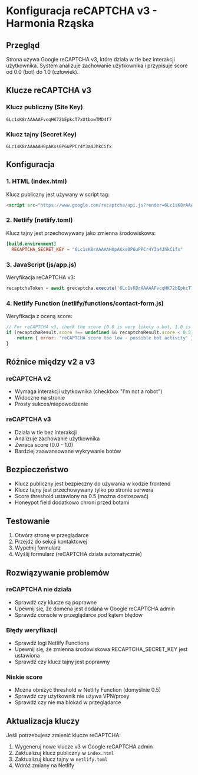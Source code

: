 # Konfiguracja reCAPTCHA v3 - Harmonia Rząska

## Przegląd

Strona używa Google reCAPTCHA v3, które działa w tle bez interakcji użytkownika. System analizuje zachowanie użytkownika i przypisuje score od 0.0 (bot) do 1.0 (człowiek).

## Klucze reCAPTCHA v3

### Klucz publiczny (Site Key)
```
6Lc1sK8rAAAAAFvcqHK72bEpkcT7xUtbowTMD4f7
```

### Klucz tajny (Secret Key)
```
6Lc1sK8rAAAAAH0pAKxs0P6uPPCr4Y3a4JhkCifx
```

## Konfiguracja

### 1. HTML (index.html)
Klucz publiczny jest używany w script tag:
```html
<script src="https://www.google.com/recaptcha/api.js?render=6Lc1sK8rAAAAAFvcqHK72bEpkcT7xUtbowTMD4f7"></script>
```

### 2. Netlify (netlify.toml)
Klucz tajny jest przechowywany jako zmienna środowiskowa:
```toml
[build.environment]
  RECAPTCHA_SECRET_KEY = "6Lc1sK8rAAAAAH0pAKxs0P6uPPCr4Y3a4JhkCifx"
```

### 3. JavaScript (js/app.js)
Weryfikacja reCAPTCHA v3:
```javascript
recaptchaToken = await grecaptcha.execute('6Lc1sK8rAAAAAFvcqHK72bEpkcT7xUtbowTMD4f7', {action: 'contact_form'});
```

### 4. Netlify Function (netlify/functions/contact-form.js)
Weryfikacja z oceną score:
```javascript
// For reCAPTCHA v3, check the score (0.0 is very likely a bot, 1.0 is very likely a human)
if (recaptchaResult.score !== undefined && recaptchaResult.score < 0.5) {
    return { error: 'reCAPTCHA score too low - possible bot activity' };
}
```

## Różnice między v2 a v3

### reCAPTCHA v2
- Wymaga interakcji użytkownika (checkbox "I'm not a robot")
- Widoczne na stronie
- Prosty sukces/niepowodzenie

### reCAPTCHA v3
- Działa w tle bez interakcji
- Analizuje zachowanie użytkownika
- Zwraca score (0.0 - 1.0)
- Bardziej zaawansowane wykrywanie botów

## Bezpieczeństwo

- Klucz publiczny jest bezpieczny do używania w kodzie frontend
- Klucz tajny jest przechowywany tylko po stronie serwera
- Score threshold ustawiony na 0.5 (można dostosować)
- Honeypot field dodatkowo chroni przed botami

## Testowanie

1. Otwórz stronę w przeglądarce
2. Przejdź do sekcji kontaktowej
3. Wypełnij formularz
4. Wyślij formularz (reCAPTCHA działa automatycznie)

## Rozwiązywanie problemów

### reCAPTCHA nie działa
- Sprawdź czy klucze są poprawne
- Upewnij się, że domena jest dodana w Google reCAPTCHA admin
- Sprawdź console w przeglądarce pod kątem błędów

### Błędy weryfikacji
- Sprawdź logi Netlify Functions
- Upewnij się, że zmienna środowiskowa RECAPTCHA_SECRET_KEY jest ustawiona
- Sprawdź czy klucz tajny jest poprawny

### Niskie score
- Można obniżyć threshold w Netlify Function (domyślnie 0.5)
- Sprawdź czy użytkownik nie używa VPN/proxy
- Sprawdź czy nie ma blokad w przeglądarce

## Aktualizacja kluczy

Jeśli potrzebujesz zmienić klucze reCAPTCHA:

1. Wygeneruj nowe klucze v3 w Google reCAPTCHA admin
2. Zaktualizuj klucz publiczny w `index.html`
3. Zaktualizuj klucz tajny w `netlify.toml`
4. Wdróż zmiany na Netlify
